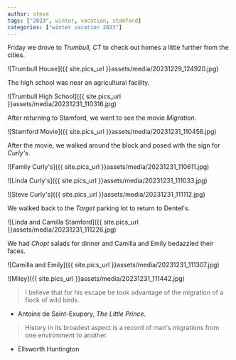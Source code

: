 ```yaml
---
author: steve
tags: ["2023", winter, vacation, stamford]
categories: ["winter vacation 2023"]
---
```

Friday we drove to *Trumbull, CT* to check out homes a little further from the cities.  

![Trumbull House]({{ site.pics_url }}assets/media/20231229_124920.jpg)  

The high school was near an agricultural facility.  

![Trumbull High School]({{ site.pics_url }}assets/media/20231231_110316.jpg)  

After returning to Stamford, we went to see the movie *Migration*.  

![Stamford Movie]({{ site.pics_url }}assets/media/20231231_110456.jpg)  

After the movie, we walked around the block and posed with the sign for *Curly's*.  

![Family Curly's]({{ site.pics_url }}assets/media/20231231_110611.jpg)  

![Linda Curly's]({{ site.pics_url }}assets/media/20231231_111033.jpg)  

![Steve Curly's]({{ site.pics_url }}assets/media/20231231_111112.jpg)  

We walked back to the *Target* parking lot to return to Dentel's.  

![Linda and Camilla Stamford]({{ site.pics_url }}assets/media/20231231_111226.jpg)  

We had *Chopt* salads for dinner and Camilla and Emily bedazzled their faces.   

![Camilla and Emily]({{ site.pics_url }}assets/media/20231231_111307.jpg)  

![Miley]({{ site.pics_url }}assets/media/20231231_111442.jpg)  

> I believe that for his escape he took advantage of the migration of a flock of wild birds.  

- Antoine de Saint-Exupery, *The Little Prince*.

> History in its broadest aspect is a record of man's migrations from one environment to another.  

- Ellsworth Huntington
